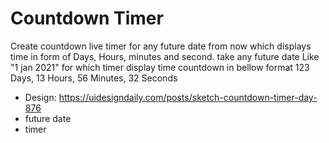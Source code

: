 # Countdown Timer

Create countdown live timer for any future date from now which displays time in form of Days, Hours, minutes and second.
take any future date Like "1 jan 2021" for which timer display time countdown in bellow format 123 Days, 13 Hours, 56 Minutes, 32 Seconds

-   Design: https://uidesigndaily.com/posts/sketch-countdown-timer-day-876
-   future date
-   timer

